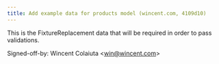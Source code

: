 ```yaml
---
title: Add example data for products model (wincent.com, 4109d10)
---
```


This is the FixtureReplacement data that will be required in order to pass validations.

Signed-off-by: Wincent Colaiuta &lt;win@wincent.com&gt;
